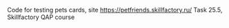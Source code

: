 Code for testing pets cards, site https://petfriends.skillfactory.ru/
Task 25.5, Skillfactory QAP course
